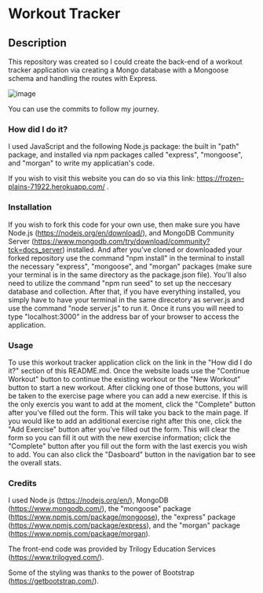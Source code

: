 # Workout Tracker

## Description

This repository was created so I could create the back-end of a workout tracker application via creating a Mongo database with a Mongoose schema and handling the routes with Express.

![image](https://i.ibb.co/nfzTZvV/Workout-Tracker.png)

You can use the commits to follow my journey.



### How did I do it?

I used JavaScript and the following Node.js package: the built in "path" package, and installed via npm packages called "express", "mongoose", and "morgan" to write my applicatian's code.

If you wish to visit this website you can do so via this link: https://frozen-plains-71922.herokuapp.com/ .



### Installation

If you wish to fork this code for your own use, then make sure you have Node.js (https://nodejs.org/en/download/), and MongoDB Community Server (https://www.mongodb.com/try/download/community?tck=docs_server) installed. And after you've cloned or downloaded your forked repository use the command "npm install" in the terminal to install the necessary "express", "mongoose", and "morgan" packages (make sure your terminal is in the same directory as the package.json file). You'll also need to utilize the command "npm run seed" to set up the neccesary database and collection. After that, if you have everything installed, you simply have to have your terminal in the same direcetory as server.js and use the command "node server.js" to run it. Once it runs you will need to type "localhost:3000" in the address bar of your browser to access the application.



### Usage

To use this workout tracker application click on the link in the "How did I do it?" section of this README.md. Once the website loads use the "Continue Workout" button to continue the existing workout or the "New Workout" button to start a new workout. After clicking one of those buttons, you will be taken to the exercise page where you can add a new exercise. If this is the only exercis you want to add at the moment, click the "Complete" button after you've filled out the form. This will take you back to the main page. If you would like to add an additional exercise right after this one, click the "Add Exercise" button after you've filled out the form. This will clear the form so you can fill it out with the new exercise information; click the "Complete" button after you fill out the form with the last exercis you wish to add. You can also click the "Dasboard" button in the navigation bar to see the overall stats.



### Credits

I used Node.js (https://nodejs.org/en/), MongoDB (https://www.mongodb.com/), the "mongoose" package (https://www.npmjs.com/package/mongoose), the "express" package (https://www.npmjs.com/package/express), and the "morgan" package (https://www.npmjs.com/package/morgan).

The front-end code was provided by Trilogy Education Services (https://www.trilogyed.com/).

Some of the styling was thanks to the power of Bootstrap (https://getbootstrap.com/).
